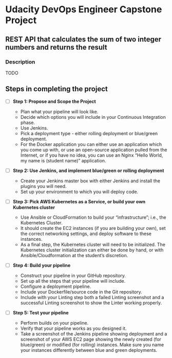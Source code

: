 # Udacity DevOps Engineer Capstone Project

## REST API that calculates the sum of two integer numbers and returns the result

### Description
TODO

## Steps in completing the project

- [ ] **Step 1: Propose and Scope the Project**
    - Plan what your pipeline will look like.
    - Decide which options you will include in your Continuous Integration phase.
    - Use Jenkins.
    - Pick a deployment type - either rolling deployment or blue/green deployment.
    - For the Docker application you can either use an application which you come up with, or use an open-source application pulled from the Internet, or if you have no idea, you can use an Nginx “Hello World, my name is (student name)” application.

- [ ] **Step 2: Use Jenkins, and implement blue/green or rolling deployment**
    - Create your Jenkins master box with either Jenkins and install the plugins you will need.
    - Set up your environment to which you will deploy code.

- [ ] **Step 3: Pick AWS Kubernetes as a Service, or build your own Kubernetes cluster**
    - Use Ansible or CloudFormation to build your “infrastructure”; i.e., the Kubernetes Cluster.
    - It should create the EC2 instances (if you are building your own), set the correct networking settings, and deploy software to these instances.
    - As a final step, the Kubernetes cluster will need to be initialized. The Kubernetes cluster initialization can either be done by hand, or with Ansible/Cloudformation at the student’s discretion.

- [ ] **Step 4: Build your pipeline**
    - Construct your pipeline in your GitHub repository.
    - Set up all the steps that your pipeline will include.
    - Configure a deployment pipeline.
    - Include your Dockerfile/source code in the Git repository.
    - Include with your Linting step both a failed Linting screenshot and a successful Linting screenshot to show the Linter working properly.

- [ ] **Step 5: Test your pipeline**
    - Perform builds on your pipeline.
    - Verify that your pipeline works as you designed it.
    - Take a screenshot of the Jenkins pipeline showing deployment and a screenshot of your AWS EC2 page showing the newly created (for blue/green) or modified (for rolling) instances. Make sure you name your instances differently between blue and green deployments.
